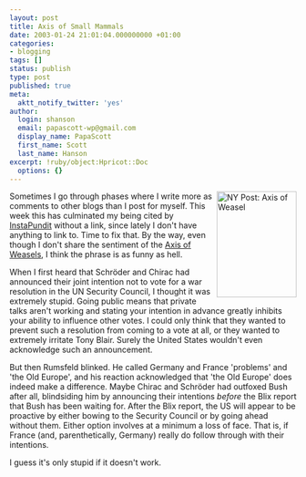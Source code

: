 ```yaml
---
layout: post
title: Axis of Small Mammals
date: 2003-01-24 21:01:04.000000000 +01:00
categories:
- blogging
tags: []
status: publish
type: post
published: true
meta:
  aktt_notify_twitter: 'yes'
author:
  login: shanson
  email: papascott-wp@gmail.com
  display_name: PapaScott
  first_name: Scott
  last_name: Hanson
excerpt: !ruby/object:Hpricot::Doc
  options: {}
---
```

<p><a href="http://nypost.com/"><img alt="NY Post: Axis of Weasel" src="https://www.papascott.de/wordpress/wp-content/uploads/2003/01/nyp_axis.gif" width="140" height="186" border="0" align="right" /></a> Sometimes I go through phases where I write more as comments to other blogs than I post for myself. This week this has culminated my being cited by  <a title="Instapundit.com" href="http://www.instapundit.com/archives/006988.php#006988">InstaPundit</a> without a link, since lately I don't have anything to link to. Time to fix that. By the way, even though I don't share the sentiment of the <a href="http://www.scrappleface.com/MT/archives/000608.html">Axis of Weasels</a>, I think the phrase is as funny as hell.</p>
<p>When I first heard that Schröder and Chirac had announced their joint intention not to vote for a war resolution in the UN Security Council, I thought it was extremely stupid. Going public means that private talks aren't working and stating your intention in advance greatly inhibits your ability to influence other votes. I could only think that they wanted to prevent such a resolution from coming to a vote at all, or they wanted to extremely irritate Tony Blair. Surely the United States wouldn't even acknowledge such an announcement.</p>
<p>But then Rumsfeld blinked. He called Germany and France 'problems' and 'the Old Europe', and his reaction acknowledged that 'the Old Europe' does indeed make a difference. Maybe Chirac and Schröder had outfoxed Bush after all, blindsiding him by announcing their intentions <em>before</em> the Blix report that Bush has been waiting for. After the Blix report, the US will appear to be proactive by either bowing to the Security Council or by going ahead without them. Either option involves at a minimum a loss of face. That is, if France (and, parenthetically, Germany) really do follow through with their intentions.</p>
<p>I guess it's only stupid if it doesn't work.</p>
